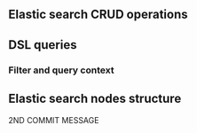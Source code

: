 ## Elastic search CRUD operations

## DSL queries
### Filter and query context

## Elastic search nodes structure

2ND COMMIT MESSAGE